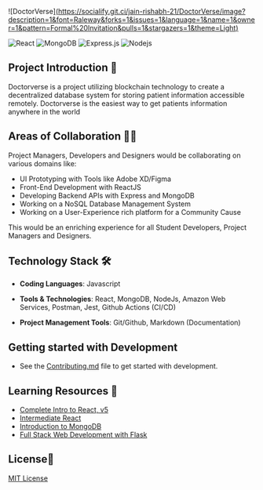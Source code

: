 ![DoctorVerse][(https://socialify.git.ci/jain-rishabh-21/DoctorVerse/image?description=1&font=Raleway&forks=1&issues=1&language=1&name=1&owner=1&pattern=Formal%20Invitation&pulls=1&stargazers=1&theme=Light)](https://socialify.git.ci/jain-rishabh-21/DoctorVerse/image?description=1&descriptionEditable=Doctorverse%20is%20a%20project%20utilizing%20blockchain%20technology%20to%20create%20a%20decentralized%20database%20system%20for%20storing%20patient%20information%20accessible%20remotely&font=Raleway&forks=1&issues=1&language=1&owner=1&pattern=Diagonal%20Stripes&pulls=1&stargazers=1)

<img alt="React" src="https://img.shields.io/badge/react%20-%2320232a.svg?&style=for-the-badge&logo=react&logoColor=%2361DAFB"/> <img alt="MongoDB" src ="https://img.shields.io/badge/MongoDB-%234ea94b.svg?&style=for-the-badge&logo=mongodb&logoColor=white"/> <img alt="Express.js" src="https://img.shields.io/badge/express.js%20-%23323330.svg?&style=for-the-badge&logo=javascript&logoColor=%23F7DF1E"/> <img alt="Nodejs" src="https://img.shields.io/badge/Node.js-%234ea94b.svg?&style=for-the-badge&logo=node.js&logoColor=white"/>

## Project Introduction 🙋

Doctorverse is a project utilizing blockchain technology to create a decentralized database system for storing patient information accessible remotely. 
Doctorverse is the easiest way to get patients information anywhere in the world

## Areas of Collaboration 👨‍🏭

Project Managers, Developers and Designers would be collaborating on various domains like:

- UI Prototyping with Tools like Adobe XD/Figma
- Front-End Development with ReactJS
- Developing Backend APIs with Express and MongoDB
- Working on a NoSQL Database Management System
- Working on a User-Experience rich platform for a Community Cause

This would be an enriching experience for all Student Developers, Project Managers and Designers.

## Technology Stack 🛠️

- **Coding Languages**: Javascript

- **Tools & Technologies**: React, MongoDB, NodeJs, Amazon Web Services, Postman, Jest, Github Actions (CI/CD)

- **Project Management Tools**: Git/Github, Markdown (Documentation)

## Getting started with Development

- See the [Contributing.md](https://github.com/jain-rishabh-21/DoctorVerse/blob/main/Contributing.md) file to get started with development.

## Learning Resources 🧰

- [Complete Intro to React, v5](https://frontendmasters.com/courses/complete-react-v5/)
- [Intermediate React](https://frontendmasters.com/courses/intermediate-react/)
- [Introduction to MongoDB](https://frontendmasters.com/courses/mongodb/)
- [Full Stack Web Development with Flask](https://www.youtube.com/watch?v=zb3Qk8SG5Ms&list=PL4cUxeGkcC9jsz4LDYc6kv3ymONOKxwBU)

## License📜

[MIT License](https://github.com/jain-rishabh-21/DoctorVerse/blob/main/LICENSE)
